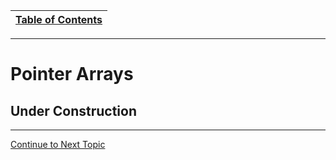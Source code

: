 |[Table of Contents](/00-Table-of-Contents.md)|
|---|

---

# Pointer Arrays

## Under Construction

---
<a href="https://github.com/CyberTrainingUSAF/05-C-Programming/blob/master/11_Pointers_Arrays/10_Multi_Dim_Arrays.md"> Continue to Next Topic </a>
